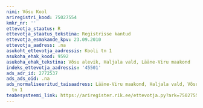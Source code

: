 ```yaml
---
nimi: Võsu Kool
ariregistri_kood: 75027554
kmkr_nr: ''
ettevotja_staatus: R
ettevotja_staatus_tekstina: Registrisse kantud
ettevotja_esmakande_kpv: 23.09.2010
ettevotja_aadress: .na
asukoht_ettevotja_aadressis: Kooli tn 1
asukoha_ehak_kood: 9592
asukoha_ehak_tekstina: Võsu alevik, Haljala vald, Lääne-Viru maakond
indeks_ettevotja_aadressis: '45501'
ads_adr_id: 2772537
ads_ads_oid: .na
ads_normaliseeritud_taisaadress: Lääne-Viru maakond, Haljala vald, Võsu alevik, Kooli
  tn 1
teabesysteemi_link: https://ariregister.rik.ee/ettevotja.py?ark=75027554&ref=rekvisiidid
---
```


